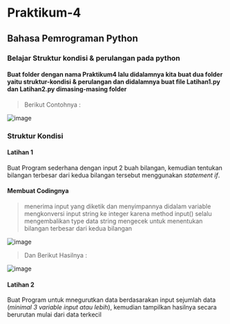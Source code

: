 # Praktikum-4
## Bahasa Pemrograman Python
### Belajar Struktur kondisi & perulangan pada python

#### Buat folder dengan nama Praktikum4 lalu didalamnya kita buat dua folder yaitu struktur-kondisi & perulangan dan didalamnya buat file Latihan1.py dan Latihan2.py dimasing-masing folder
> Berikut Contohnya :

![image](https://user-images.githubusercontent.com/115475424/200741189-ceb059eb-4946-46be-aef9-40e3e972e4fb.png)


### Struktur Kondisi
#### Latihan 1
Buat Program sederhana dengan input 2 buah bilangan, kemudian tentukan bilangan terbesar dari kedua bilangan tersebut menggunakan _statement if_.

#### Membuat Codingnya
> menerima input yang diketik dan menyimpannya didalam variable
> mengkonversi input string ke integer karena method input() selalu mengembalikan type data string
> mengecek untuk menentukan bilangan terbesar dari kedua bilangan

![image](https://user-images.githubusercontent.com/115475424/200741864-4989ead0-7467-4c47-80e8-653cd75b79e4.png)


> Dan Berikut Hasilnya :

![image](https://user-images.githubusercontent.com/115475424/200741930-24e3d677-b307-4f7c-a6f3-6a3d619a92cf.png)


#### Latihan 2
Buat Program untuk mnegurutkan data berdasarakan input sejumlah data (_minimal 3 variable input atau lebih_), kemudian tampilkan hasilnya secara berurutan mulai dari data terkecil


